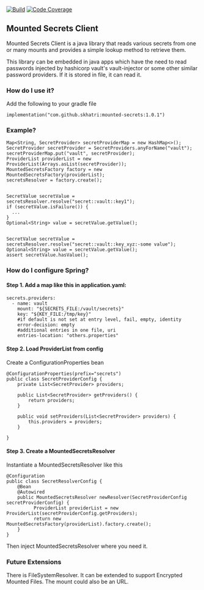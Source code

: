 
[![Build](https://travis-ci.com/skhatri/mounted-secrets-client.svg?branch=master)](https://travis-ci.com/github/skhatri/mounted-secrets-client)
[![Code Coverage](https://img.shields.io/codecov/c/github/skhatri/mounted-secrets-client/master.svg)](https://codecov.io/github/skhatri/mounted-secrets-client?branch=master)

## Mounted Secrets Client

Mounted Secrets Client is a java library that reads various secrets from one or many mounts and provides a simple lookup method to retrieve
them.

This library can be embedded in java apps which have the need to read passwords injected by hashicorp vault's vault-injector or some other similar 
password providers. If it is stored in file, it can read it.


### How do I use it?

Add the following to your gradle file

```
implementation("com.github.skhatri:mounted-secrets:1.0.1")
```

### Example?

```
Map<String, SecretProvider> secretProviderMap = new HashMap<>();
SecretProvider secretProvider = SecretProviders.anyForName("vault");
secretProviderMap.put("vault", secretProvider);
ProviderList providerList = new ProviderList(Arrays.asList(secretProvider));
MountedSecretsFactory factory = new MountedSecretsFactory(providerList);
secretsResolver = factory.create();


SecretValue secretValue = secretsResolver.resolve("secret::vault::key1");
if (secretValue.isFailure()) {
  ...
}
Optional<String> value = secretValue.getValue();


SecretValue secretValue = secretsResolver.resolve("secret::vault::key_xyz:-some value");
Optional<String> value = secretValue.getValue();
assert secretValue.hasValue();
```

### How do I configure Spring?

#### Step 1. Add a map like this in application.yaml:
```
secrets.providers:
  - name: vault
    mount: "${SECRETS_FILE:/vault/secrets}"
    key: "${KEY_FILE:/tmp/key}"
    #if default is not set at entry level, fail, empty, identity
    error-decision: empty
    #additional entries in one file, uri
    entries-location: "others.properties"
```

#### Step 2. Load ProviderList from config

Create a ConfigurationProperties bean
```
@ConfigurationProperties(prefix="secrets")
public class SecretProviderConfig {
    private List<SecretProvider> providers;

    public List<SecretProvider> getProviders() {
        return providers;
    }

    public void setProviders(List<SecretProvider> providers) {
        this.providers = providers;
    }

}

```

#### Step 3. Create a MountedSecretsResolver

Instantiate a MountedSecretsResolver like this

```
@Configuration
public class SecretResolverConfig {
    @Bean
    @Autowired
    public MountedSecretsResolver newResolver(SecretProviderConfig secretProviderConfig) {
          ProviderList providerList = new ProviderList(secretProviderConfig.getProviders);
          return new MountedSecretsFactory(providerList).factory.create();
    }
}
```

Then inject MountedSecretsResolver where you need it.


### Future Extensions
There is FileSystemResolver. It can be extended to support Encrypted Mounted Files. The mount could also be an URL. 
 
 